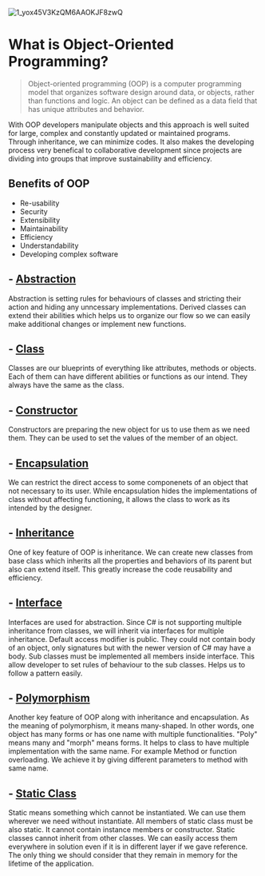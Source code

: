 ![1_yox45V3KzQM6AAOKJF8zwQ](https://user-images.githubusercontent.com/77506856/166809072-efc179d8-4e1b-4b08-8991-81337f043e34.jpeg)

# What is Object-Oriented Programming?

> Object-oriented programming (OOP) is a computer programming model that organizes software design around data, or objects, rather than functions and logic. An object can be defined as a data field that has unique attributes and behavior.

With OOP developers manipulate objects and this approach is well suited for large, complex and constantly updated or maintained programs. Through inheritance, we can minimize codes. It also makes the developing process very benefical to collaborative development since projects are dividing into groups that improve sustainability and efficiency.

## Benefits of OOP
- Re-usability
- Security
- Extensibility
- Maintainability
- Efficiency
- Understandability
- Developing complex software

## - [Abstraction](https://github.com/ebakircie/OOP/tree/master/Abstraction/Abstraction)
Abstraction is  setting rules for behaviours of classes and stricting their action and hiding any unncessary implementations. Derived classes can extend their abilities which helps us to organize our flow so we can easily make additional changes or implement new functions.

## - [Class](https://github.com/ebakircie/OOP/tree/master/Class)

Classes are our blueprints of everything like attributes, methods or objects. Each of them can have different abilities or functions as our intend. They always have the same as the class.

## - [Constructor](https://github.com/ebakircie/OOP/tree/master/Constructor)

Constructors are preparing the new object for us to use them as we need them. They can be used to set the values of the member of an object.

## - [Encapsulation](https://github.com/ebakircie/OOP/tree/master/Encapsulation)

We can restrict the direct access to some componenets of an object that not necessary to its user. While encapsulation hides the implementations of class without affecting functioning, it allows the class to work as its intended by the designer. 

## - [Inheritance](https://github.com/ebakircie/OOP/tree/master/Inheritance)

 One of key feature of OOP is inheritance. We can create new classes from base class which inherits all the properties and behaviors of its parent but also can extend itself. This greatly increase the code reusability and efficiency. 

## - [Interface](https://github.com/ebakircie/OOP/tree/master/Interface)

Interfaces are used for abstraction. Since C# is not supporting multiple inheritance from classes, we will inherit via interfaces for multiple inheritance. Default access modifier is public. They could not contain body of an object, only signatures but with the newer version of C# may have a body. Sub classes must be implemented all members inside interface. This allow developer to set rules of behaviour to the sub classes. Helps us to follow a pattern easily.

## - [Polymorphism](https://github.com/ebakircie/OOP/tree/master/Polymorphism)

Another key feature of OOP along with inheritance and encapsulation. As the meaning of polymorphism, it means many-shaped. In other words, one object has many forms or has one name with multiple functionalities. "Poly" means many and "morph" means forms. It helps to class to have multiple implementation with the same name. For example Method or function overloading. We achieve it by giving different parameters to method with same name.
 
 ## - [Static Class](https://github.com/ebakircie/OOP/tree/master/Static_Class)

Static means something which cannot be instantiated. We can use them wherever we need without instantiate. All members of static class must be also static. It cannot contain instance members or constructor. Static classes cannot inherit from other classes. We can easily access them everywhere in solution even if it is in different layer if we gave reference. The only thing we should consider that they remain in memory for the lifetime of the application. 









